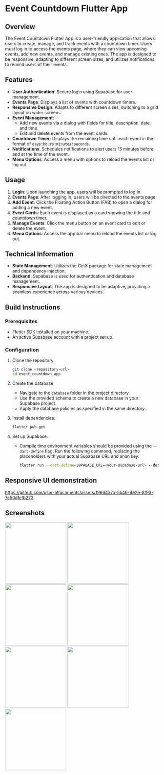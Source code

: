 # Event Countdown Flutter App

## Overview

The Event Countdown Flutter App is a user-friendly application that allows users to create, manage, and track events with a countdown timer. Users must log in to access the events page, where they can view upcoming events, add new events, and manage existing ones. The app is designed to be responsive, adapting to different screen sizes, and utilizes notifications to remind users of their events.

## Features

- **User Authentication**: Secure login using Supabase for user management.
- **Events Page**: Displays a list of events with countdown timers.
- **Responsive Design**: Adapts to different screen sizes, switching to a grid layout on wider screens.
- **Event Management**: 
  - Add new events via a dialog with fields for title, description, date, and time.
  - Edit and delete events from the event cards.
- **Countdown Timer**: Displays the remaining time until each event in the format of `days:hours:minutes:seconds`.
- **Notifications**: Schedules notifications to alert users 15 minutes before and at the time of the event.
- **Menu Options**: Access a menu with options to reload the events list or log out.

## Usage

1. **Login**: Upon launching the app, users will be prompted to log in.
2. **Events Page**: After logging in, users will be directed to the events page.
3. **Add Event**: Click the Floating Action Button (FAB) to open a dialog for adding a new event.
4. **Event Cards**: Each event is displayed as a card showing the title and countdown timer.
5. **Manage Events**: Click the menu button on an event card to edit or delete the event.
6. **Menu Options**: Access the app bar menu to reload the events list or log out.

## Technical Information

- **State Management**: Utilizes the GetX package for state management and dependency injection.
- **Backend**: Supabase is used for authentication and database management.
- **Responsive Layout**: The app is designed to be adaptive, providing a seamless experience across various devices.

## Build Instructions

### Prerequisites

- Flutter SDK installed on your machine.
- An active Supabase account with a project set up.

### Configuration

1. Clone the repository:
   ```bash
   git clone <repository-url>
   cd event_countdown_app
   ```

2. Create the database:
   - Navigate to the `database` folder in the project directory.
   - Use the provided schema to create a new database in your Supabase project.
   - Apply the database policies as specified in the same directory.

3. Install dependencies:
   ```bash
   flutter pub get
   ```

4. Set up Supabase:
   - Compile time environment variables should be provided using the `--dart-define` flag. Run the following command, replacing the placeholders with your actual Supabase URL and anon key:
     ```bash
     flutter run --dart-define=SUPABASE_URL=<your-supabase-url> --dart-define=SUPABASE_ANON_KEY=<your-supabase-anon-key>
     ```

## Responsive UI demonstration

https://github.com/user-attachments/assets/f966437a-5b46-4e2e-8f93-7c50dfcfb273

## Screenshots

<img src="https://github.com/user-attachments/assets/a7e4b88c-85aa-4798-9504-79dee59b09a3" width="200"/> <img src="https://github.com/user-attachments/assets/39e0b03b-cd24-4033-9338-9a7f1ef4a7f4" width="200"/> <img src="https://github.com/user-attachments/assets/62018f4f-619f-44d5-88bf-cd2b2590eac9" width="200"/> <img src="https://github.com/user-attachments/assets/17cfaf3c-4cad-4f61-9272-b0d7fa353b7d" width="200"/> <img src="https://github.com/user-attachments/assets/6a1cdb31-c68d-4e84-9913-4740e6bbf6f8" width="200"/> <img src="https://github.com/user-attachments/assets/2c87b9f3-8687-4cb0-80bb-49d8b4914aa8" width="200"/> <img src="https://github.com/user-attachments/assets/1d102908-eb10-418f-a0c1-6843923c6a38" width="200"/> 
